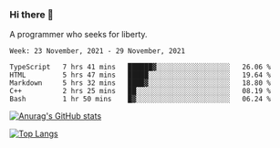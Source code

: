 ### Hi there 👋

<!--
**shejialuo/shejialuo** is a ✨ _special_ ✨ repository because its `README.md` (this file) appears on your GitHub profile.

Here are some ideas to get you started:

- 🔭 I’m currently working on ...
- 🌱 I’m currently learning ...
- 👯 I’m looking to collaborate on ...
- 🤔 I’m looking for help with ...
- 💬 Ask me about ...
- 📫 How to reach me: ...
- 😄 Pronouns: ...
- ⚡ Fun fact: ...
-->

A programmer who seeks for liberty.

<!--START_SECTION:waka-->
```text
Week: 23 November, 2021 - 29 November, 2021

TypeScript   7 hrs 41 mins   ██████▓░░░░░░░░░░░░░░░░░░   26.06 % 
HTML         5 hrs 47 mins   █████░░░░░░░░░░░░░░░░░░░░   19.64 % 
Markdown     5 hrs 32 mins   ████▓░░░░░░░░░░░░░░░░░░░░   18.80 % 
C++          2 hrs 25 mins   ██░░░░░░░░░░░░░░░░░░░░░░░   08.19 % 
Bash         1 hr 50 mins    █▓░░░░░░░░░░░░░░░░░░░░░░░   06.24 % 
```
<!--END_SECTION:waka-->

[![Anurag's GitHub stats](https://github-readme-stats.vercel.app/api?username=shejialuo&show_icons=true&theme=dracula)](https://github.com/anuraghazra/github-readme-stats)

[![Top Langs](https://github-readme-stats.vercel.app/api/top-langs/?username=shejialuo&layout=compact&hide=javascript,html,css,typescript)](https://github.com/anuraghazra/github-readme-stats)
